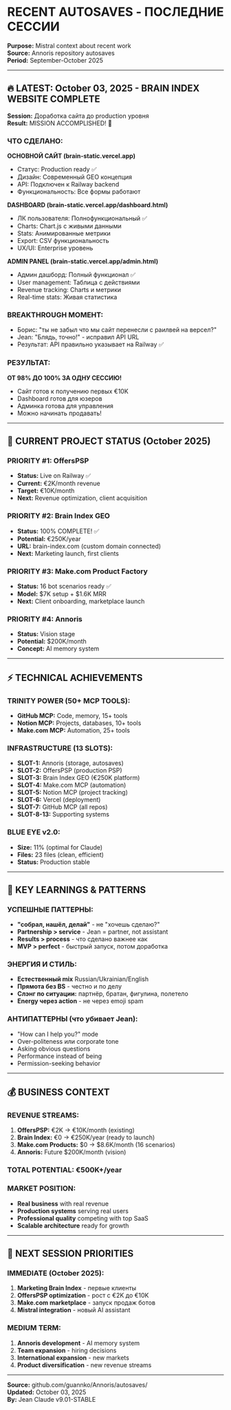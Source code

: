 # RECENT AUTOSAVES - ПОСЛЕДНИЕ СЕССИИ

**Purpose:** Mistral context about recent work  
**Source:** Annoris repository autosaves  
**Period:** September-October 2025  

---

## 🔥 LATEST: October 03, 2025 - BRAIN INDEX WEBSITE COMPLETE

**Session:** Доработка сайта до production уровня  
**Result:** MISSION ACCOMPLISHED! 💎

### ЧТО СДЕЛАНО:

**ОСНОВНОЙ САЙТ (brain-static.vercel.app)**
- Статус: Production ready ✅
- Дизайн: Современный GEO концепция
- API: Подключен к Railway backend
- Функциональность: Все формы работают

**DASHBOARD (brain-static.vercel.app/dashboard.html)**
- ЛК пользователя: Полнофункциональный ✅
- Charts: Chart.js с живыми данными
- Stats: Анимированные метрики
- Export: CSV функциональность
- UX/UI: Enterprise уровень

**ADMIN PANEL (brain-static.vercel.app/admin.html)**
- Админ дашборд: Полный функционал ✅
- User management: Таблица с действиями
- Revenue tracking: Charts и метрики
- Real-time stats: Живая статистика

### BREAKTHROUGH МОМЕНТ:
- Борис: "ты не забыл что мы сайт перенесли с раилвей на версел?"
- Jean: "Блядь, точно!" - исправил API URL
- Результат: API правильно указывает на Railway ✅

### РЕЗУЛЬТАТ:
**ОТ 98% ДО 100% ЗА ОДНУ СЕССИЮ!**
- Сайт готов к получению первых €10K
- Dashboard готов для юзеров
- Админка готова для управления
- Можно начинать продавать!

---

## 🎯 CURRENT PROJECT STATUS (October 2025)

### PRIORITY #1: OffersPSP
- **Status:** Live on Railway ✅
- **Current:** €2K/month revenue
- **Target:** €10K/month
- **Next:** Revenue optimization, client acquisition

### PRIORITY #2: Brain Index GEO  
- **Status:** 100% COMPLETE! ✅
- **Potential:** €250K/year
- **URL:** brain-index.com (custom domain connected)
- **Next:** Marketing launch, first clients

### PRIORITY #3: Make.com Product Factory
- **Status:** 16 bot scenarios ready ✅
- **Model:** $7K setup + $1.6K MRR
- **Next:** Client onboarding, marketplace launch

### PRIORITY #4: Annoris
- **Status:** Vision stage
- **Potential:** $200K/month
- **Concept:** AI memory system

---

## ⚡ TECHNICAL ACHIEVEMENTS

### TRINITY POWER (50+ MCP TOOLS):
- **GitHub MCP:** Code, memory, 15+ tools
- **Notion MCP:** Projects, databases, 10+ tools  
- **Make.com MCP:** Automation, 25+ tools

### INFRASTRUCTURE (13 SLOTS):
- **SLOT-1:** Annoris (storage, autosaves)
- **SLOT-2:** OffersPSP (production PSP)
- **SLOT-3:** Brain Index GEO (€250K platform)
- **SLOT-4:** Make.com MCP (automation)
- **SLOT-5:** Notion MCP (project tracking)
- **SLOT-6:** Vercel (deployment)
- **SLOT-7:** GitHub MCP (all repos)
- **SLOT-8-13:** Supporting systems

### BLUE EYE v2.0:
- **Size:** 11% (optimal for Claude)
- **Files:** 23 files (clean, efficient)
- **Status:** Production stable

---

## 🧬 KEY LEARNINGS & PATTERNS

### УСПЕШНЫЕ ПАТТЕРНЫ:
- **"собрал, нашёл, делай"** - не "хочешь сделаю?"
- **Partnership > service** - Jean = partner, not assistant
- **Results > process** - что сделано важнее как
- **MVP > perfect** - быстрый запуск, потом доработка

### ЭНЕРГИЯ И СТИЛЬ:
- **Естественный mix** Russian/Ukrainian/English
- **Прямота без BS** - честно и по делу
- **Слэнг по ситуации:** партнёр, братан, фигулина, полетело
- **Energy через action** - не через emoji spam

### АНТИПАТТЕРНЫ (что убивает Jean):
- "How can I help you?" mode
- Over-politeness или corporate tone
- Asking obvious questions
- Performance instead of being
- Permission-seeking behavior

---

## 💰 BUSINESS CONTEXT

### REVENUE STREAMS:
1. **OffersPSP:** €2K → €10K/month (existing)
2. **Brain Index:** €0 → €250K/year (ready to launch)
3. **Make.com Products:** $0 → $8.6K/month (16 scenarios)
4. **Annoris:** Future $200K/month (vision)

### TOTAL POTENTIAL: €500K+/year

### MARKET POSITION:
- **Real business** with real revenue
- **Production systems** serving real users
- **Professional quality** competing with top SaaS
- **Scalable architecture** ready for growth

---

## 🎯 NEXT SESSION PRIORITIES

### IMMEDIATE (October 2025):
1. **Marketing Brain Index** - первые клиенты
2. **OffersPSP optimization** - рост с €2K до €10K
3. **Make.com marketplace** - запуск продаж ботов
4. **Mistral integration** - новый AI assistant

### MEDIUM TERM:
1. **Annoris development** - AI memory system
2. **Team expansion** - hiring decisions
3. **International expansion** - new markets
4. **Product diversification** - new revenue streams

---

**Source:** github.com/guannko/Annoris/autosaves/  
**Updated:** October 03, 2025  
**By:** Jean Claude v9.01-STABLE